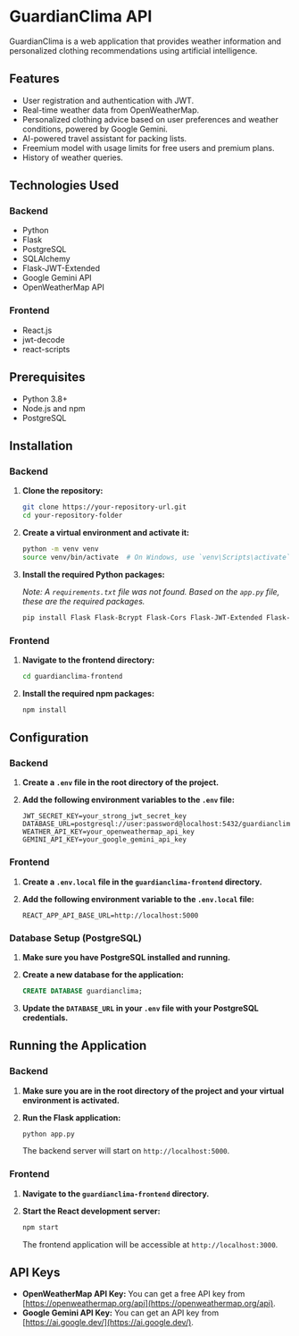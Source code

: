 # GuardianClima API

GuardianClima is a web application that provides weather information and personalized clothing recommendations using artificial intelligence.

## Features

- User registration and authentication with JWT.
- Real-time weather data from OpenWeatherMap.
- Personalized clothing advice based on user preferences and weather conditions, powered by Google Gemini.
- AI-powered travel assistant for packing lists.
- Freemium model with usage limits for free users and premium plans.
- History of weather queries.

## Technologies Used

### Backend

- Python
- Flask
- PostgreSQL
- SQLAlchemy
- Flask-JWT-Extended
- Google Gemini API
- OpenWeatherMap API

### Frontend

- React.js
- jwt-decode
- react-scripts

## Prerequisites

- Python 3.8+
- Node.js and npm
- PostgreSQL

## Installation

### Backend

1.  **Clone the repository:**

    ```bash
    git clone https://your-repository-url.git
    cd your-repository-folder
    ```

2.  **Create a virtual environment and activate it:**

    ```bash
    python -m venv venv
    source venv/bin/activate  # On Windows, use `venv\Scripts\activate`
    ```

3.  **Install the required Python packages:**

    *Note: A `requirements.txt` file was not found. Based on the `app.py` file, these are the required packages.*

    ```bash
    pip install Flask Flask-Bcrypt Flask-Cors Flask-JWT-Extended Flask-SQLAlchemy Pillow google-generativeai python-dotenv requests
    ```

### Frontend

1.  **Navigate to the frontend directory:**

    ```bash
    cd guardianclima-frontend
    ```

2.  **Install the required npm packages:**

    ```bash
    npm install
    ```

## Configuration

### Backend

1.  **Create a `.env` file in the root directory of the project.**

2.  **Add the following environment variables to the `.env` file:**

    ```env
    JWT_SECRET_KEY=your_strong_jwt_secret_key
    DATABASE_URL=postgresql://user:password@localhost:5432/guardianclima
    WEATHER_API_KEY=your_openweathermap_api_key
    GEMINI_API_KEY=your_google_gemini_api_key
    ```

### Frontend

1.  **Create a `.env.local` file in the `guardianclima-frontend` directory.**

2.  **Add the following environment variable to the `.env.local` file:**

    ```env
    REACT_APP_API_BASE_URL=http://localhost:5000
    ```

### Database Setup (PostgreSQL)

1.  **Make sure you have PostgreSQL installed and running.**

2.  **Create a new database for the application:**

    ```sql
    CREATE DATABASE guardianclima;
    ```

3.  **Update the `DATABASE_URL` in your `.env` file with your PostgreSQL credentials.**

## Running the Application

### Backend

1.  **Make sure you are in the root directory of the project and your virtual environment is activated.**

2.  **Run the Flask application:**

    ```bash
    python app.py
    ```

    The backend server will start on `http://localhost:5000`.

### Frontend

1.  **Navigate to the `guardianclima-frontend` directory.**

2.  **Start the React development server:**

    ```bash
    npm start
    ```

    The frontend application will be accessible at `http://localhost:3000`.

## API Keys

-   **OpenWeatherMap API Key:** You can get a free API key from [https://openweathermap.org/api](https://openweathermap.org/api).
-   **Google Gemini API Key:** You can get an API key from [https://ai.google.dev/](https://ai.google.dev/).
